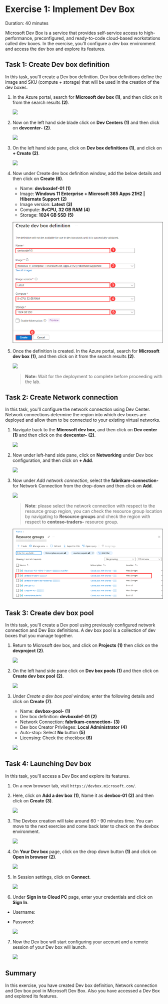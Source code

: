 # Exercise 1: Implement Dev Box

Duration: 40 minutes

Microsoft Dev Box is a service that provides self-service access to high-performance, preconfigured, and ready-to-code cloud-based workstations called dev boxes.
In the exercise, you'll configure a dev box environment and access the dev box and explore its features.

## Task 1: Create Dev box definition

In this task, you'll create a Dev box definition. Dev box definitions define the image and SKU (compute + storage) that will be used in the creation of the dev boxes.

1. In the Azure portal, search for **Microsoft dev box** **(1)**, and then click on it from the search results **(2)**.

   ![](media/ex1-t1-1.png)
  
1. Now on the left hand side blade click on **Dev Centers** **(1)** and then click on **devcenter-<inject key="DeploymentID" enableCopy="false" />** **(2)**.

   ![](media/devops1.1.png)
  
1. On the left hand side pane, click on **Dev box definitions** **(1)**, and click on **+ Create** **(2)**.

   ![](media/dev-def.png)
  
1. Now under Create dev box definition window, add the below details and then click on **Create** **(6)**.

   - Name: **devboxdef-01** **(1)**
   - Image: **Windows 11 Enterprise + Microsoft 365 Apps 21H2 | Hibernate Support** **(2)**
   - Image version: **Latest** **(3)**
   - Compute: **8vCPU, 32 GB RAM** **(4)**
   - Storage: **1024 GB SSD** **(5)**

   ![](media/devbox.png)
  
1. Once the definition is created. In the Azure portal, search for **Microsoft dev box** **(1)**, and then click on it from the search results **(2)**.

   ![](media/ex1-t1-5.png)
  
   >**Note:** Wait for the deployment to complete before proceeding with the lab.
  
## Task 2: Create Network connection

In this task, you'll configure the network connection using Dev Center. Network connections determine the region into which dev boxes are deployed and allow them to be connected to your existing virtual networks.

1. Navigate back to the **Microsoft dev box**, and then click on **Dev center** **(1)** and then click on the **devcenter-<inject key="DeploymentID" enableCopy="false" />** **(2)**.

   ![](media/devops1.1.png)

1. Now under left-hand side pane, click on **Networking** under Dev box configuration, and then click on **+ Add**.

   ![](media/e117.png)
  
1. Now under *Add network connection*, select the **fabrikam-connection-<inject key="location" enableCopy="false" />** for Network Connection from the drop-down and then click on **Add**.

   ![](media/E1T2S3.png)

     >**Note**: please select the network connection with respect to the resource group region, you can check the resource group location by navigating to **Resource groups** and check the region with respect to **contoso-traders-<inject key="DeploymentID" enableCopy="false" />** resource group.

    ![](media/devops-ex1-t2.png)


## Task 3: Create dev box pool

In this task, you'll create a Dev pool using previously configured network connection and Dev Box definitions. A dev box pool is a collection of dev boxes that you manage together. 

1. Return to Microsoft dev box, and click on **Projects** **(1)** then click on the **devproject<inject key="DeploymentID" enableCopy="false" />** **(2)**.

   ![](media/2dgn75.png)

1. On the left hand side pane click on **Dev box pools** **(1)** and then click on **Create dev box pool** **(2)**.

   ![](media/2dgn76.png)
  
1. Under *Create a dev box pool* window, enter the following details and click on **Create** **(7)**.

   - Name: **devbox-pool-<inject key="DeploymentID" enableCopy="false" />** **(1)**
   - Dev box definition: **devboxdef-01** **(2)**
   - Network Connection: **fabrikam-connection-<inject key="location" enableCopy="false" />** **(3)**
   - Dev box Creator Privileges: **Local Administrator** **(4)**
   - Auto-stop: Select **No** button **(5)**
   - Licensing: Check the checkbox **(6)**
  
   ![](media/E1T3S3.png)
  
## Task 4: Launching Dev box

In this task, you'll access a Dev Box and explore its features.

1. On a new browser tab, visit ```https://devbox.microsoft.com/```.

1. Here, click on **Add a dev box** **(1)**, Name it as **devbox-01** **(2)** and then click on **Create** **(3)**.

   ![](media/e124.png)
   
1. The Devbox creation will take around 60 - 90 minutes time. You can move to the next exercise and come back later to check on the devbox environment.

   ![](media/2dgn86.png)

1. On **Your Dev box** page, click on the drop down button **(1)** and click on **Open in browser** **(2)**.

   ![](media/2dgn147.png)

1. In Session settings, click on **Connect**.

   ![](media/2dgn149.png)

1. Under **Sign in to Cloud PC** page, enter your credentials and click on **Sign In**.

  - Username: <inject key="AzureAdUserEmail"></inject>
  - Password: <inject key="AzureAdUserPassword"></inject>
  
    ![](media/2dgn150.png)

7. Now the Dev box will start configuring your account and a remote session of your Dev box will launch.

   ![](media/2dgn151.png)  

## Summary

In this exercise, you have created Dev box definition, Network connection and Dev box pool in Microsoft Dev Box. Also you have accessed a Dev Box and explored its features.
